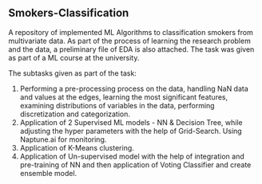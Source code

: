 ## Smokers-Classification
A repository of implemented ML Algorithms to classification smokers from multivariate data.
As part of the process of learning the research problem and the data, a preliminary file of EDA is also attached.
The task was given as part of a ML course at the university.

The subtasks given as part of the task:
1) Performing a pre-processing process on the data, handling NaN data and values at the edges, learning the most significant features, examining distributions of variables in the data, performing discretization and categorization.
2) Application of 2 Supervised ML models - NN & Decision Tree, while adjusting the hyper parameters with the help of Grid-Search. Using Naptune.ai for monitoring.
3) Application of K-Means clustering.
4) Application of Un-supervised model with the help of integration and pre-training of NN and then application of Voting Classifier and create ensemble model.
